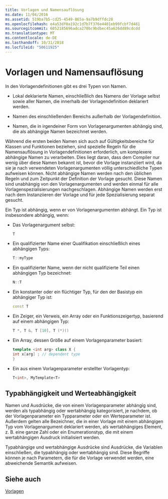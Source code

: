 ```yaml
---
title: Vorlagen und Namensauflösung
ms.date: 11/04/2016
ms.assetid: 519ba7b5-cd25-4549-865a-9a7b9dffdc28
ms.openlocfilehash: e4a53df0a192c1d7b7f376e4401eb99fcbf7d481
ms.sourcegitcommit: 6052185696adca270bc9bdbec45a626dd89cdcdd
ms.translationtype: MT
ms.contentlocale: de-DE
ms.lasthandoff: 10/31/2018
ms.locfileid: "50611925"
---
```

# <a name="templates-and-name-resolution"></a>Vorlagen und Namensauflösung

In den Vorlagendefinitionen gibt es drei Typen von Namen.

- Lokal deklarierte Namen, einschließlich des Namens der Vorlage selbst sowie aller Namen, die innerhalb der Vorlagendefinition deklariert werden.

- Namen des einschließenden Bereichs außerhalb der Vorlagendefinition.

- Namen, die in irgendeiner Form von Vorlagenargumenten abhängig sind, die als abhängige Namen bezeichnet werden.

Während die ersten beiden Namen sich auch auf Gültigkeitsbereiche für Klassen und Funktionen beziehen, sind spezielle Regeln für die Namensauflösung in Vorlagendefinitionen erforderlich, um komplexere abhängige Namen zu verarbeiten. Dies liegt daran, dass dem Compiler nur wenig über diese Namen bekannt ist, bevor die Vorlage instanziiert wird, da sie je nach verwendeten Vorlagenargumenten völlig unterschiedliche Typen aufweisen können. Nicht abhängige Namen werden nach den üblichen Regeln und zum Zeitpunkt der Definition der Vorlage gesucht. Diese Namen sind unabhängig von den Vorlagenargumenten und werden einmal für alle Vorlagenspezialisierungen nachgeschlagen. Abhängige Namen werden erst nach dem Instanziieren der Vorlage und für jede Spezialisierung separat gesucht.

Ein Typ ist abhängig, wenn er von Vorlagenargumenten abhängt. Ein Typ ist insbesondere abhängig, wenn:

- Das Vorlagenargument selbst:

    ```cpp
    T
    ```

- Ein qualifizierter Name einer Qualifikation einschließlich eines abhängigen Typs:

    ```cpp
    T::myType
    ```

- Ein qualifizierter Name, wenn der nicht qualifizierte Teil einen abhängigen Typ bezeichnet:

    ```cpp
    N::T
    ```

- Ein konstanter oder ein flüchtiger Typ, für den der Basistyp ein abhängiger Typ ist:

    ```cpp
    const T
    ```

- Ein Zeiger, ein Verweis, ein Array oder ein Funktionszeigertyp, basierend auf einem abhängigen Typ:

    ```cpp
    T *, T &, T [10], T (*)()
    ```

- Ein Array, dessen Größe auf einem Vorlagenparameter basiert:

    ```cpp
    template <int arg> class X {
    int x[arg] ; // dependent type
    }
    ```

- Ein aus einem Vorlagenparameter erstellter Vorlagentyp:

    ```cpp
    T<int>, MyTemplate<T>
    ```

## <a name="type-dependence-and-value-dependence"></a>Typabhängigkeit und Werteabhängigkeit

Namen und Ausdrücke, die von einem Vorlagenparameter abhängig sind, werden als typabhängig oder wertabhängig kategorisiert, je nachdem, ob der Vorlagenparameter ein Typparameter oder ein Werteparameter ist. Außerdem gelten alle Bezeichner, die in einer Vorlage mit einem abhängigen Typ vom Vorlagenargument deklariert werden, als wertabhängiges Element, z. B. eine ganze Zahl oder ein Enumerationstyp, die mit einem wertabhängigen Ausdruck initialisiert werden.

Typabhängige und wertabhängige Ausdrücke sind Ausdrücke, die Variablen einschließen, die typabhängig oder wertabhängig sind. Diese Begriffe können je nach Parametern, die für die Vorlage verwendet werden, eine abweichende Semantik aufweisen.

## <a name="see-also"></a>Siehe auch

[Vorlagen](../cpp/templates-cpp.md)